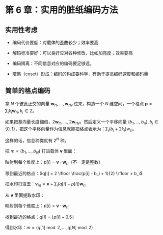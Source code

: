 # 第 6 章：实用的脏纸编码方法

## 实用性考虑

- 编码代价要低：对载体的歪曲较少；效率要高
- 解码标准要好：可以良好应对各种修改，比如加亮度；效率要高

- 编码隔离：不同信息对应的编码要足够远。
- 陪集（coset）形成：编码的构成要科学，有助于提高编码速度和编码量

## 简单的格点编码

拿 $N$ 个彼此正交的向量 $\mathbf{w}_{r1}, \dots, \mathbf{w}_{rN}$ 过来，构造一个 $N$ 维空间，一个格点 $\mathbf{p} = \sum_{i} k_i \mathbf{w}_{ri}, k_i \in \mathbb{Z}$。

如果把基向量长度翻倍，$2 \mathbf{w}_{r1}, \dots, 2 \mathbf{w}_{rN}$，然后定义一个平移向量 $(b_1, \dots, b_n), b_i \in \{0, 1\}$，把这个平移向量作为信息就能把格点表示为：$\sum_{i} (b_i + 2k_i) \mathrm{w}_{ri}$。

这样的话，信息种类就有 $2^N$ 种。

把 $m = (b_1, \dots, b_N)$ 打进载体 $\mathbf{v}$ 里面：

映射到每个维度上：$p[i] = \mathbf{v} \cdot \mathbf{w}_{ri}$（不一定是整数）

移到最近的格点：$q[i] = 2 \lfloor \frac{p[i] - b_i + 1}{2} \rfloor + b_i$

把水印打进去：$\mathbf{v}_m = \mathbf{v} + \sum_i (q[i] - p[i]) \mathbf{w}_{ri}$

从 $\mathbf{v}$ 里面提取水印：

映射到每个维度上：$p[i] = \mathbf{v} \cdot \mathbf{w}_{ri}$

找到最近的格点：$q[i] = \lfloor p[i] + 0.5 \rfloor$

得到水印：$m = (q[1] \bmod 2, \dots, q[N] \bmod 2)$
